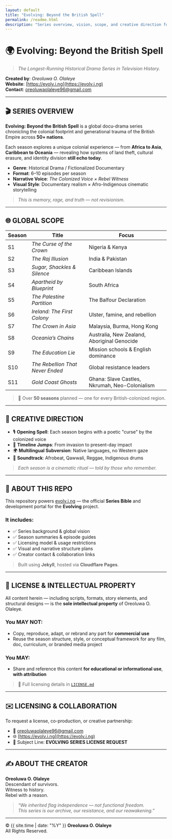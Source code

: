 ```yaml
---
layout: default
title: "Evolving: Beyond the British Spell"
permalink: /readme.html
description: "Series overview, vision, scope, and creative direction for the Evolving docu-series by Oreoluwa O. Olaleye."
---
```


# 🌍 Evolving: Beyond the British Spell

> *The Longest-Running Historical Drama Series in Television History.*

**Created by**: *Oreoluwa O. Olaleye*  
**Website**: [https://evolv.i.ng](https://evolv.i.ng)  
**Contact**: [oreoluwaolaleye96@gmail.com](mailto:oreoluwaolaleye96@gmail.com)

---

## 🎬 SERIES OVERVIEW

**Evolving: Beyond the British Spell** is a global docu-drama series chronicling the colonial footprint and generational trauma of the British Empire across **50+ nations**.

Each season explores a unique colonial experience — from **Africa to Asia**, **Caribbean to Oceania** — revealing how systems of land theft, cultural erasure, and identity division **still echo today**.

- **Genre**: Historical Drama / Fictionalized Documentary  
- **Format**: 6–10 episodes per season  
- **Narrative Voice**: *The Colonized Voice × Rebel Witness*  
- **Visual Style**: Documentary realism × Afro-Indigenous cinematic storytelling  

> *This is memory, rage, and truth — not revisionism.*

---

## 🌐 GLOBAL SCOPE

| Season | Title                          | Focus                                |
|--------|--------------------------------|---------------------------------------|
| S1     | *The Curse of the Crown*       | Nigeria & Kenya                       |
| S2     | *The Raj Illusion*             | India & Pakistan                      |
| S3     | *Sugar, Shackles & Silence*    | Caribbean Islands                     |
| S4     | *Apartheid by Blueprint*       | South Africa                          |
| S5     | *The Palestine Partition*      | The Balfour Declaration               |
| S6     | *Ireland: The First Colony*    | Ulster, famine, and rebellion         |
| S7     | *The Crown in Asia*            | Malaysia, Burma, Hong Kong            |
| S8     | *Oceania’s Chains*             | Australia, New Zealand, Aboriginal Genocide |
| S9     | *The Education Lie*            | Mission schools & English dominance   |
| S10    | *The Rebellion That Never Ended* | Global resistance leaders          |
| S11    | *Gold Coast Ghosts*            | Ghana: Slave Castles, Nkrumah, Neo-Colonialism |

> 🔖 Over **50 seasons** planned — one for every British-colonized region.

---

## 🧠 CREATIVE DIRECTION

- 🎙️ **Opening Spell**: Each season begins with a poetic "curse" by the colonized voice  
- 🧭 **Timeline Jumps**: From invasion to present-day impact  
- 🌍 **Multilingual Subversion**: Native languages, no Western gaze  
- 🎼 **Soundtrack**: Afrobeat, Qawwali, Reggae, Indigenous drums  

> *Each season is a cinematic ritual — told by those who remember.*

---

## 📁 ABOUT THIS REPO

This repository powers [evolv.i.ng](https://evolv.i.ng) — the official **Series Bible** and development portal for the **Evolving** project.

### It includes:

- ✅ Series background & global vision  
- ✅ Season summaries & episode guides  
- ✅ Licensing model & usage restrictions  
- ✅ Visual and narrative structure plans  
- ✅ Creator contact & collaboration links  

> Built using **Jekyll**, hosted via **Cloudflare Pages**.

---

## 📄 LICENSE & INTELLECTUAL PROPERTY

All content herein — including scripts, formats, story elements, and structural designs — is the **sole intellectual property** of Oreoluwa O. Olaleye.

### You MAY NOT:

- Copy, reproduce, adapt, or rebrand any part for **commercial use**  
- Reuse the season structure, style, or conceptual framework for any film, doc, curriculum, or branded media project

### You MAY:

- Share and reference this content **for educational or informational use**, **with attribution**

> 📃 Full licensing details in [`LICENSE.md`](/LICENSE.html)

---

## ✉️ LICENSING & COLLABORATION

To request a license, co-production, or creative partnership:

- 📧 [oreoluwaolaleye96@gmail.com](mailto:oreoluwaolaleye96@gmail.com)  
- 🌐 [https://evolv.i.ng](https://evolv.i.ng)  
- 💼 Subject Line: **EVOLVING SERIES LICENSE REQUEST**

---

## ✍️ ABOUT THE CREATOR

**Oreoluwa O. Olaleye**  
Descendant of survivors.  
Witness to history.  
Rebel with a reason.

> *“We inherited flag independence — not functional freedom.  
This series is our archive, our resistance, and our reawakening.”*

---

© {{ site.time | date: "%Y" }} **Oreoluwa O. Olaleye**  
All Rights Reserved.
